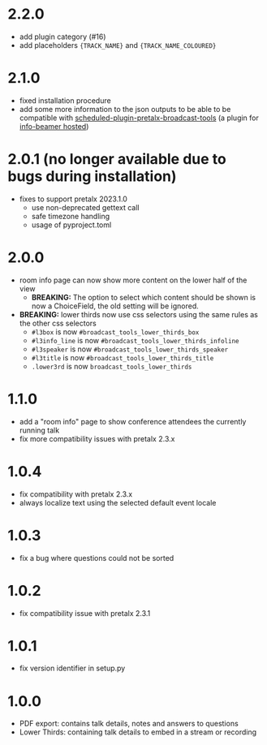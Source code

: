 # 2.2.0

* add plugin category (#16)
* add placeholders `{TRACK_NAME}` and `{TRACK_NAME_COLOURED}`

# 2.1.0

* fixed installation procedure
* add some more information to the json outputs to be able to be compatible
  with [scheduled-plugin-pretalx-broadcast-tools](https://github.com/Kunsi/scheduled-plugin-pretalx-broadcast-tools)
  (a plugin for [info-beamer hosted](https://info-beamer.com/))

# 2.0.1 (no longer available due to bugs during installation)

* fixes to support pretalx 2023.1.0
    * use non-deprecated gettext call
    * safe timezone handling
    * usage of pyproject.toml

# 2.0.0

* room info page can now show more content on the lower half of the view
    * **BREAKING:** The option to select which content should be shown
      is now a ChoiceField, the old setting will be ignored.
* **BREAKING:** lower thirds now use css selectors using the same rules
  as the other css selectors
    * `#l3box` is now `#broadcast_tools_lower_thirds_box`
    * `#l3info_line` is now `#broadcast_tools_lower_thirds_infoline`
    * `#l3speaker` is now `#broadcast_tools_lower_thirds_speaker`
    * `#l3title` is now `#broadcast_tools_lower_thirds_title`
    * `.lower3rd` is now `broadcast_tools_lower_thirds`

# 1.1.0

* add a "room info" page to show conference attendees the currently running talk
* fix more compatibility issues with pretalx 2.3.x

# 1.0.4

* fix compatibility with pretalx 2.3.x
* always localize text using the selected default event locale

# 1.0.3

* fix a bug where questions could not be sorted

# 1.0.2

* fix compatibility issue with pretalx 2.3.1

# 1.0.1

* fix version identifier in setup.py

# 1.0.0

* PDF export: contains talk details, notes and answers to questions
* Lower Thirds: containing talk details to embed in a stream or recording

